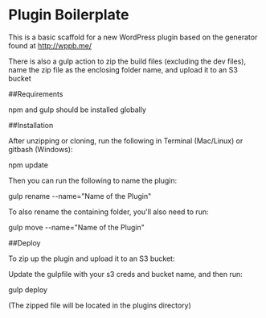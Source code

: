 Plugin Boilerplate
==========================

This is a basic scaffold for a new WordPress plugin based on the generator found
at http://wppb.me/

There is also a gulp action to zip the build files (excluding the dev files), name the zip file as the enclosing folder name, and upload it to an S3 bucket

##Requirements

npm and gulp should be installed globally

##Installation

After unzipping or cloning, run the following in Terminal (Mac/Linux) or gitbash (Windows):

npm update

Then you can run the following to name the plugin:

gulp rename --name="Name of the Plugin"

To also rename the containing folder, you'll also need to run:

gulp move --name="Name of the Plugin"

##Deploy

To zip up the plugin and upload it to an S3 bucket:

Update the gulpfile with your s3 creds and bucket name, and then run:

gulp deploy

(The zipped file will be located in the plugins directory)
